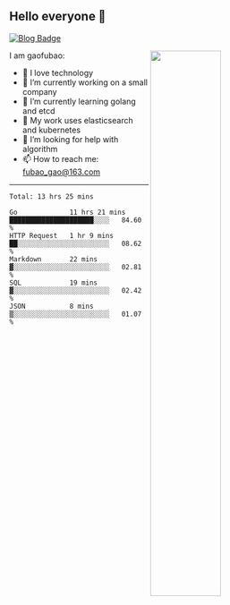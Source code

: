## Hello everyone 👋

[![Blog Badge](https://img.shields.io/badge/blog-60k+%20pageview-brightgreen)](https://www.jianshu.com/u/d777ec56a358)

<img align="right" width="50%" src="https://github-readme-stats.vercel.app/api?username=gaofubao&theme=onedark">

I am gaofubao:

- 🔭 I love technology
- 🌱 I’m currently working on a small company
- 👯 I’m currently learning golang and etcd
- 💬 My work uses elasticsearch and kubernetes
- 🤔 I’m looking for help with algorithm
- 📫 How to reach me: fubao_gao@163.com

---


<!--START_SECTION:waka-->
```text
Total: 13 hrs 25 mins

Go             11 hrs 21 mins  █████████████████████░░░░   84.60 % 
HTTP Request   1 hr 9 mins     ██░░░░░░░░░░░░░░░░░░░░░░░   08.62 % 
Markdown       22 mins         ▓░░░░░░░░░░░░░░░░░░░░░░░░   02.81 % 
SQL            19 mins         ▓░░░░░░░░░░░░░░░░░░░░░░░░   02.42 % 
JSON           8 mins          ▒░░░░░░░░░░░░░░░░░░░░░░░░   01.07 % 
```
<!--END_SECTION:waka-->
